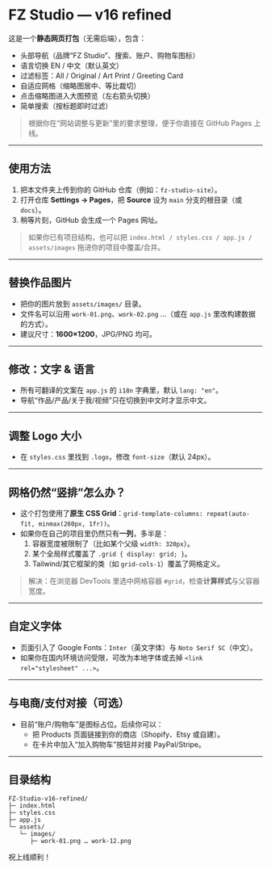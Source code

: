 # FZ Studio — v16 refined

这是一个**静态网页打包**（无需后端），包含：

- 头部导航（品牌“FZ Studio”、搜索、账户、购物车图标）
- 语言切换 EN / 中文（默认英文）
- 过滤标签：All / Original / Art Print / Greeting Card
- 自适应网格（缩略图居中、等比裁切）
- 点击缩略图进入大图预览（左右箭头切换）
- 简单搜索（按标题即时过滤）

> 根据你在“网站调整与更新”里的要求整理，便于你直接在 GitHub Pages 上线。

---

## 使用方法

1. 把本文件夹上传到你的 GitHub 仓库（例如：`fz-studio-site`）。
2. 打开仓库 **Settings → Pages**，把 **Source** 设为 `main` 分支的根目录（或 `docs`）。
3. 稍等片刻，GitHub 会生成一个 Pages 网址。

> 如果你已有项目结构，也可以把 `index.html / styles.css / app.js / assets/images` 拖进你的项目中覆盖/合并。

---

## 替换作品图片

- 把你的图片放到 `assets/images/` 目录。
- 文件名可以沿用 `work-01.png`、`work-02.png` …（或在 `app.js` 里改构建数据的方式）。
- 建议尺寸：**1600×1200**，JPG/PNG 均可。

---

## 修改：文字 & 语言

- 所有可翻译的文案在 `app.js` 的 `i18n` 字典里，默认 `lang: "en"`。
- 导航“作品/产品/关于我/视频”只在切换到中文时才显示中文。

---

## 调整 Logo 大小

- 在 `styles.css` 里找到 `.logo`，修改 `font-size`（默认 24px）。

---

## 网格仍然“竖排”怎么办？

- 这个打包使用了**原生 CSS Grid**：`grid-template-columns: repeat(auto-fit, minmax(260px, 1fr))`。
- 如果你在自己的项目里仍然只有**一列**，多半是：
  1) 容器宽度被限制了（比如某个父级 `width: 320px`）。
  2) 某个全局样式覆盖了 `.grid { display: grid; }`。
  3) Tailwind/其它框架的类（如 `grid-cols-1`）覆盖了网格定义。

> 解决：在浏览器 DevTools 里选中网格容器 `#grid`，检查**计算样式**与父容器宽度。

---

## 自定义字体

- 页面引入了 Google Fonts：`Inter`（英文字体）与 `Noto Serif SC`（中文）。
- 如果你在国内环境访问受限，可改为本地字体或去掉 `<link rel="stylesheet" ...>`。

---

## 与电商/支付对接（可选）

- 目前“账户/购物车”是图标占位。后续你可以：
  - 把 Products 页面链接到你的商店（Shopify、Etsy 或自建）。
  - 在卡片中加入“加入购物车”按钮并对接 PayPal/Stripe。

---

## 目录结构

```
FZ-Studio-v16-refined/
├─ index.html
├─ styles.css
├─ app.js
└─ assets/
   └─ images/
      ├─ work-01.png … work-12.png
```

祝上线顺利！
